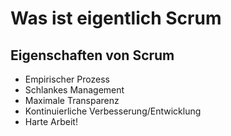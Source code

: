 # Was ist eigentlich Scrum

## Eigenschaften von Scrum

- Empirischer Prozess
- Schlankes Management
- Maximale Transparenz
- Kontinuierliche Verbesserung/Entwicklung
- Harte Arbeit!